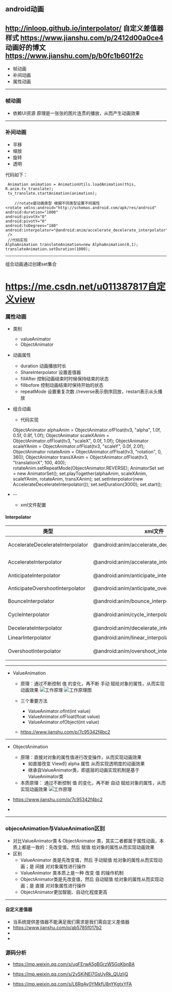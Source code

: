 ## android动画

http://inloop.github.io/interpolator/ 自定义差值器样式
https://www.jianshu.com/p/2412d00a0ce4 动画好的博文
https://www.jianshu.com/p/b0fc1b601f2c
---
+ 帧动画
+ 补间动画
+ 属性动画
---

### 帧动画
+ 依赖UI资源 原理是一张张的图片连贯的播放，从而产生动画效果

---
### 补间动画
+ 平移
+ 缩放
+ 旋转
+ 透明

代码如下：

     Animation animation = AnimationUtils.loadAnimation(this, R.anim.tv_translate);
     tv_translate.startAnimation(animation);
        
        //rotate是动画类型 根据不同类型设置不同属性
    <rotate xmlns:android="http://schemas.android.com/apk/res/android"
    android:duration="1000"
    android:pivotX="0"
    android:pivotY="0"
    android:toDegrees="180"
    android:interpolator="@android:anim/accelerate_decelerate_interpolator"
     />
     //代码实现
    AlphaAnimation translateAnimation=new AlphaAnimation(0,1);
    translateAnimation.setDuration(1000);
---
 组合动画通过创建set集合

# https://me.csdn.net/u011387817自定义view

        
### 属性动画

+ 类别
    + valueAnimator
    + ObjectAnimator
+ 动画属性
    + duration 动画播放时长
    + ShareInterpolator 设置差值器
    + fillAfter 控制动画结束时时候保持结束的状态
    + fillbofore 控制动画结束时保持开始的状态
    + repeatMode 设置重复次数 //reverse表示倒序回放，restart表示从头播放
+ 组合动画
    + 代码实现
    

    ObjectAnimator alphaAnim = ObjectAnimator.ofFloat(tv3, "alpha", 1.0f, 0.5f, 0.8f, 1.0f);
        ObjectAnimator scaleXAnim = ObjectAnimator.ofFloat(tv3, "scaleX", 0.0f, 1.0f);
        ObjectAnimator scaleYAnim = ObjectAnimator.ofFloat(tv3, "scaleY", 0.0f, 2.0f);
        ObjectAnimator rotateAnim = ObjectAnimator.ofFloat(tv3, "rotation", 0, 360);
        ObjectAnimator transXAnim = ObjectAnimator.ofFloat(tv3, "translationX", 100, 400);
        rotateAnim.setRepeatMode(ObjectAnimator.REVERSE);
        AnimatorSet set = new AnimatorSet();
        set.playTogether(alphaAnim, scaleXAnim, scaleYAnim, rotateAnim, transXAnim);
        set.setInterpolator(new AccelerateDecelerateInterpolator());
        set.setDuration(3000);
        set.start();


+ --
    - xml文件配置
    

    <?xml version="1.0" encoding="utf-8"?> 
    <set xmlns:android="http://schemas.android.com/apk/res/android" 
        android:interpolator="@android:anim/accelerate_interpolator" 
        android:shareInterpolator="true" 
        > 
        <alpha 
            android:fromAlpha="1.0" 
            android:toAlpha="0.0" 
            android:startOffset="500" 
            android:duration="3000" 
                /> 
        <rotate 
            android:fromDegrees="0" 
            android:toDegrees="400" 
            android:pivotX="50%" 
            android:pivotY="50%" 
            android:duration="3000" 
        /> 
       
    </set>  

    
#### Interpolator 

|类型|xml文件|作用|
---|----|----|
AccelerateDecelerateInterpolator |	@android:anim/accelerate_decelerate_interpolator |	动画始末速率较慢，中间加速
AccelerateInterpolator| 	@android:anim/accelerate_interpolator| 	动画开始速率较慢，之后慢慢加速
AnticipateInterpolator |	@android:anim/anticipate_interpolator |	开始的时候从后向前甩
AnticipateOvershootInterpolator |	@android:anim/anticipate_overshoot_interpolator| 	类似上面AnticipateInterpolator
BounceInterpolator |	@android:anim/bounce_interpolator |	动画结束时弹起
CycleInterpolator |	@android:anim/cycle_interpolator| 	循环播放速率改变为正弦曲线
DecelerateInterpolator| 	@android:anim/decelerate_interpolator |	动画开始快然后慢
LinearInterpolator 	|@android:anim/linear_interpolator 	|动画匀速改变
OvershootInterpolator |	@android:anim/overshoot_interpolator |	向前弹出一定值之后回到原来位置


---
+ ValueAnimation
    + 原理：通过不断控制 值 的变化，再不断 手动 赋给对象的属性，从而实现动画效果
    ![工作原理][1]
    ![工作原理图][2]
    + 三个重要方法
        + ValueAnimator.ofInt(int value)
        +  ValueAnimator.ofFloat(float value)
        +  ValueAnimator.ofObject(int value)

    + https://www.jianshu.com/p/7c95342f4bc2


---
+ ObjectAnimation
    + 原理：直接对对象的属性值进行改变操作，从而实现动画效果  
        + 如直接改变 View的 alpha 属性 从而实现透明度的动画效果
        + 继承自ValueAnimator类，即底层的动画实现机制是基于ValueAnimator类
    + 本质原理： 通过不断控制 值 的变化，再不断 自动 赋给对象的属性，从而实现动画效果
    ![工作原理][3]

+ https://www.jianshu.com/p/7c95342f4bc2
+ 
---

### objeceAnimation与ValueAnimation区别
+ 对比ValueAnimator类 & ObjectAnimator 类，其实二者都属于属性动画，本质上都是一致的：先改变值，然后 赋值 给对象的属性从而实现动画效果
+ 区别
    + ValueAnimator 类是先改变值，然后 手动赋值 给对象的属性从而实现动画；是 间接 对对象属性进行操作
    + ValueAnimator 类本质上是一种 改变 值 的操作机制
    + ObjectAnimator类是先改变值，然后 自动赋值 给对象的属性从而实现动画；是 直接 对对象属性进行操作
    + ObjectAnimator更加智能、自动化程度更高

---
#### 自定义差值器
- 当系统提供差值器不能满足我们需求是我们需自定义差值器
- https://www.jianshu.com/p/ab5785f017b2
- 
-



### 源码分析
+ https://mp.weixin.qq.com/s/uqFErwA5gBGrzW5GoKbnBA
+ https://mp.weixin.qq.com/s/2vSKiNEl7GsUyRk_QUzljQ
+ https://mp.weixin.qq.com/s/L6RgAy0YMkfU8nYKgtxYFA


  [1]: ./images/1591682878518.jpg "1591682878518.jpg"
  [2]: ./images/1591683628103.jpg "1591683628103.jpg"
  [3]: ./images/1591683196433.jpg "1591683196433.jpg"